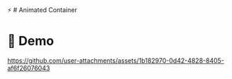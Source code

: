 ⚡ # Animated Container

# 🚀 Demo 


https://github.com/user-attachments/assets/1b182970-0d42-4828-8405-af6f26076043

